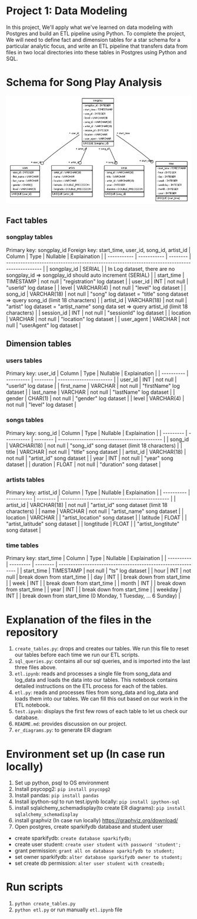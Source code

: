 # Project 1: Data Modeling
In this project, We'll apply what we've learned on data modeling with Postgres and build an ETL pipeline using Python. To complete the project, We will need to define fact and dimension tables for a star schema for a particular analytic focus, and write an ETL pipeline that transfers data from files in two local directories into these tables in Postgres using Python and SQL.

# Schema for Song Play Analysis


![SQL_ER_DIAGRAM](./sparkifydb_erd.png)


## Fact tables
### songplay tables
Primary key: songplay_id
Foreign key: start_time, user_id, song_id, artist_id
| Column      | Type        | Nullable | Explaination                                                                                  |
| ----------- | ----------- | -------- | --------------------------------------------------------------------------------------------- |
| songplay_id | SERIAL      |          | In Log dataset, there are no songplay_id => songplay_id should auto increment (SERIAL)        |
| start_time  | TIMESTAMP   | not null | "registration" log dataset                                                                    |
| user_id     | INT         | not null | "userId" log datase                                                                           |
| level       | VARCHAR(4)  | not null | "level" log dataset                                                                           |
| song_id     | VARCHAR(18) | not null | "song"   log dataset =  "title" song dataset => query song_id (limit 18 characters)           |
| artist_id   | VARCHAR(18) | not null | "artist"  log dataset =  "artist_name" song data set => query artist_id (limit 18 characters) |
| session_id  | INT         | not null | "sessionId" log dataset                                                                       |
| location    | VARCHAR     | not null | "location" log dataset                                                                        |
| user_agent  | VARCHAR     | not null | "userAgent" log dataset                                                                       |

## Dimension tables

### users tables
Primary key: user_id
| Column     | Type       | Nullable | Explaination            |
| ---------- | ---------- | -------- | ----------------------- |
| user_id    | INT        | not null | "userId" log datase     |
| first_name | VARCHAR    | not null | "firstName" log dataset |
| last_name  | VARCHAR    | not null | "lastName" log dataset  |
| gender     | CHAR(1)    | not null | "gender" log dataset    |
| level      | VARCHAR(4) | not null | "level" log dataset     |

### songs tables
Primary key: song_id
| Column    | Type        | Nullable | Explaination                                 |
| --------- | ----------- | -------- | -------------------------------------------- |
| song_id   | VARCHAR(18) | not null | "song_id" song dataset (limit 18 characters) |
| title     | VARCHAR     | not null | "title" song dataset                         |
| artist_id | VARCHAR(18) | not null | "artist_id" song dataset                     |
| year      | INT         | not null | "year" song dataset                          |
| duration  | FLOAT       | not null | "duration" song dataset                      |

### artists tables
Primary key: artist_id
| Column     | Type        | Nullable | Explaination                                   |
| ---------- | ----------- | -------- | ---------------------------------------------- |
| artist_id  | VARCHAR(18) | not null | "artist_id" song dataset (limit 18 characters) |
| name       | VARCHAR     | not null | "artist_name" song dataset                     |
| location   | VARCHAR     |          | "artist_location" song dataset                 |
| latitude   | FLOAT       |          | "artist_latitude" song dataset                 |
| longtitude | FLOAT       |          | "artist_longtitute" song dataset               |

### time tables
Primary key: start_time
| Column     | Type      | Nullable | Explaination                                                 |
| ---------- | --------- | -------- | ------------------------------------------------------------ |
| start_time | TIMESTAMP | not null | "ts" log dataset                                             |
| hour       | INT       | not null | break down from start_time                                   |
| day        | INT       |          | break down from start_time                                   |
| week       | INT       |          | break down from start_time                                   |
| month      | INT       |          | break down from start_time                                   |
| year       | INT       |          | break down from start_time                                   |
| weekday    | INT       |          | break down from start_time (0 Monday, 1 Tuesday, … 6 Sunday) |

# Explanation of the files in the repository
1. ```create_tables.py```: drops and creates our tables. We run this file to reset our tables before each time we run our ETL scripts.
2. ```sql_queries.py```: contains all our sql queries, and is imported into the last three files above.
3. ```etl.ipynb```: reads and processes a single file from song_data and log_data and loads the data into our tables. This notebook contains detailed instructions on the ETL process for each of the tables.
4. ```etl.py```: reads and processes files from song_data and log_data and loads them into our tables. We can fill this out based on our work in the ETL notebook.
5. ```test.ipynb```: displays the first few rows of each table to let us check our database.
6. ```README.md```: provides discussion on our project.
7. ```er_diagrams.py```: to generate ER diagram

# Environment set up (In case run locally)
1. Set up python, psql to OS environment
2. Install psycopg2: ```pip install psycopg2```
3. Install pandas: ```pip install pandas```
4. Install ipython-sql to run test.ipynb locally: ```pip install ipython-sql```
5. install sqlalchemy_schemadisplay(to create ER diagrams): ```pip install sqlalchemy_schemadisplay```
6. install graphviz (In case run locally) https://graphviz.org/download/
7. Open postgres, create sparkifydb database and student user
- create sparkifydb: ```create database sparkifydb;```
- create user student:  ```create user student with password 'student';```
- grant permission: ```grant all on database sparkifydb to student;```
- set owner sparkifydb: ```alter database sparkifydb owner to student;```
- set create db permission: ```alter user student with createdb;```

# Run scripts

1. ```python create_tables.py```
2. ```python etl.py``` or run manually ```etl.ipynb``` file


